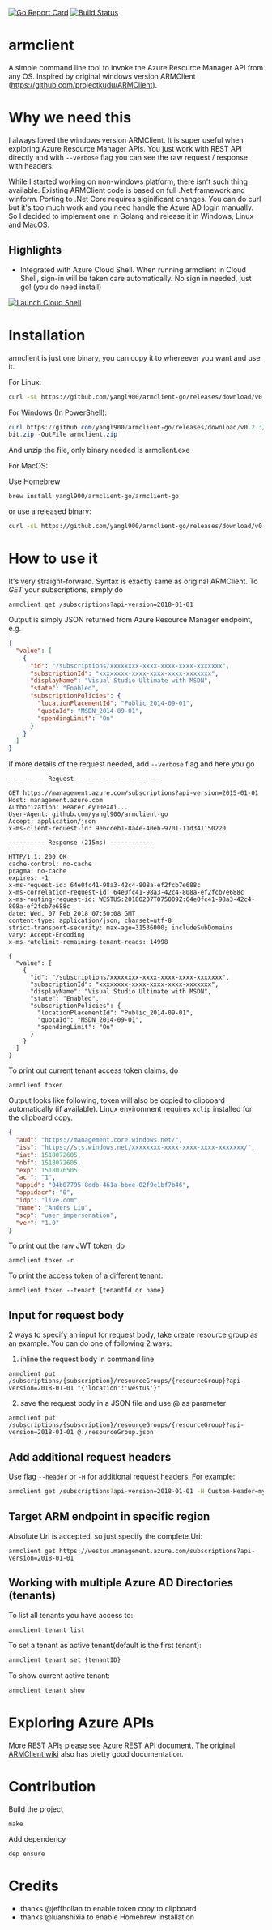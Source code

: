[![Go Report Card](https://goreportcard.com/badge/github.com/yangl900/armclient-go)](https://goreportcard.com/report/github.com/yangl900/armclient-go) [![Build Status](https://travis-ci.org/yangl900/armclient-go.svg?branch=master)](https://travis-ci.org/yangl900/armclient-go)
# armclient
A simple command line tool to invoke the Azure Resource Manager API from any OS. Inspired by original windows version ARMClient (https://github.com/projectkudu/ARMClient).

# Why we need this
I always loved the windows version ARMClient. It is super useful when exploring Azure Resource Manager APIs. You just work with REST API directly and with `--verbose` flag you can see the raw request / response with headers.

While I started working on non-windows platform, there isn't such thing available. Existing ARMClient code is based on full .Net framework and winform. Porting to .Net Core requires siginificant changes. You can do curl but it's too much work and you need handle the Azure AD login manually. So I decided to implement one in Golang and release it in Windows, Linux and MacOS.

## Highlights
* Integrated with Azure Cloud Shell. When running armclient in Cloud Shell, sign-in will be taken care automatically. No sign in needed, just go! (you do need install)

[![Launch Cloud Shell](https://shell.azure.com/images/launchcloudshell.png "Launch Cloud Shell")](https://shell.azure.com)

# Installation
armclient is just one binary, you can copy it to whereever you want and use it.

For Linux:
```bash
curl -sL https://github.com/yangl900/armclient-go/releases/download/v0.2.3/armclient-go_linux_64-bit.tar.gz | tar xz
```

For Windows (In PowerShell):
```powershell
curl https://github.com/yangl900/armclient-go/releases/download/v0.2.3/armclient-go_windows_64-
bit.zip -OutFile armclient.zip
```
And unzip the file, only binary needed is armclient.exe

For MacOS:

Use Homebrew
```
brew install yangl900/armclient-go/armclient-go
```

or use a released binary: 
```bash
curl -sL https://github.com/yangl900/armclient-go/releases/download/v0.2.3/armclient-go_macOS_64-bit.tar.gz | tar xz
```

# How to use it
It's very straight-forward. Syntax is exactly same as original ARMClient. To *GET* your subscriptions, simply do

```
armclient get /subscriptions?api-version=2018-01-01
```

Output is simply JSON returned from Azure Resource Manager endpoint, e.g.
```json
{
  "value": [
    {
      "id": "/subscriptions/xxxxxxxx-xxxx-xxxx-xxxx-xxxxxxx",
      "subscriptionId": "xxxxxxxx-xxxx-xxxx-xxxx-xxxxxxx",
      "displayName": "Visual Studio Ultimate with MSDN",
      "state": "Enabled",
      "subscriptionPolicies": {
        "locationPlacementId": "Public_2014-09-01",
        "quotaId": "MSDN_2014-09-01",
        "spendingLimit": "On"
      }
    }
  ]
}
```
If more details of the request needed, add `--verbose` flag and here you go
```
---------- Request -----------------------

GET https://management.azure.com/subscriptions?api-version=2015-01-01
Host: management.azure.com
Authorization: Bearer eyJ0eXAi...
User-Agent: github.com/yangl900/armclient-go
Accept: application/json
x-ms-client-request-id: 9e6cceb1-8a4e-40eb-9701-11d341150220

---------- Response (215ms) ------------

HTTP/1.1: 200 OK
cache-control: no-cache
pragma: no-cache
expires: -1
x-ms-request-id: 64e0fc41-98a3-42c4-808a-ef2fcb7e688c
x-ms-correlation-request-id: 64e0fc41-98a3-42c4-808a-ef2fcb7e688c
x-ms-routing-request-id: WESTUS:20180207T075009Z:64e0fc41-98a3-42c4-808a-ef2fcb7e688c
date: Wed, 07 Feb 2018 07:50:08 GMT
content-type: application/json; charset=utf-8
strict-transport-security: max-age=31536000; includeSubDomains
vary: Accept-Encoding
x-ms-ratelimit-remaining-tenant-reads: 14998

{
  "value": [
    {
      "id": "/subscriptions/xxxxxxxx-xxxx-xxxx-xxxx-xxxxxxx",
      "subscriptionId": "xxxxxxxx-xxxx-xxxx-xxxx-xxxxxxx",
      "displayName": "Visual Studio Ultimate with MSDN",
      "state": "Enabled",
      "subscriptionPolicies": {
        "locationPlacementId": "Public_2014-09-01",
        "quotaId": "MSDN_2014-09-01",
        "spendingLimit": "On"
      }
    }
  ]
}
```

To print out current tenant access token claims, do
```
armclient token
```

Output looks like following, token will also be copied to clipboard automatically (if available). Linux environment requires `xclip` installed for the clipboard copy.
```json
{
  "aud": "https://management.core.windows.net/",
  "iss": "https://sts.windows.net/xxxxxxxx-xxxx-xxxx-xxxx-xxxxxxx/",
  "iat": 1518072605,
  "nbf": 1518072605,
  "exp": 1518076505,
  "acr": "1",
  "appid": "04b07795-8ddb-461a-bbee-02f9e1bf7b46",
  "appidacr": "0",
  "idp": "live.com",
  "name": "Anders Liu",
  "scp": "user_impersonation",
  "ver": "1.0"
}
```

To print out the raw JWT token, do
```
armclient token -r
```

To print the access token of a different tenant:
```
armclient token --tenant {tenantId or name}
```

## Input for request body
2 ways to specify an input for request body, take create resource group as an example. You can do one of following 2 ways:

1. inline the request body in command line
```
armclient put /subscriptions/{subscription}/resourceGroups/{resourceGroup}?api-version=2018-01-01 "{'location':'westus'}"
```
2. save the request body in a JSON file and use @<file-path> as parameter
```
armclient put /subscriptions/{subscription}/resourceGroups/{resourceGroup}?api-version=2018-01-01 @./resourceGroup.json
```

## Add additional request headers
Use flag `--header` or `-H` for additional request headers. For example:

```bash
armclient get /subscriptions?api-version=2018-01-01 -H Custom-Header=my-header-value-123 --verbose
```

## Target ARM endpoint in specific region
Absolute Uri is accepted, so just specify the complete Uri:

```
armclient get https://westus.management.azure.com/subscriptions?api-version=2018-01-01
```

## Working with multiple Azure AD Directories (tenants)
To list all tenants you have access to:
```bash
armclient tenant list
```

To set a tenant as active tenant(default is the first tenant):
```bash
armclient tenant set {tenantID}
```

To show current active tenant:
```bash
armclient tenant show
```

# Exploring Azure APIs
More REST APIs please see Azure REST API document. The original [ARMClient wiki](https://github.com/projectkudu/ARMClient/wiki) also has pretty good documentation.

# Contribution
Build the project
```
make
```

Add dependency
```
dep ensure
```

# Credits
- thanks @jeffhollan to enable token copy to clipboard
- thanks @luanshixia to enable Homebrew installation
